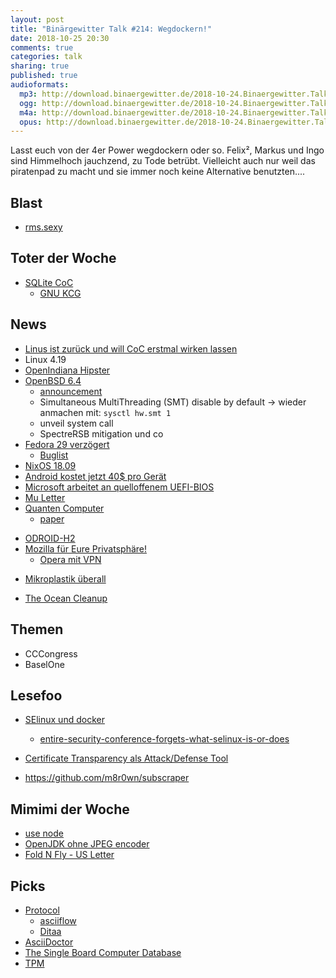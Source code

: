 ```yaml
---
layout: post
title: "Binärgewitter Talk #214: Wegdockern!"
date: 2018-10-25 20:30
comments: true
categories: talk
sharing: true
published: true
audioformats:
  mp3: http://download.binaergewitter.de/2018-10-24.Binaergewitter.Talk.214.mp3
  ogg: http://download.binaergewitter.de/2018-10-24.Binaergewitter.Talk.214.ogg
  m4a: http://download.binaergewitter.de/2018-10-24.Binaergewitter.Talk.214.m4a
  opus: http://download.binaergewitter.de/2018-10-24.Binaergewitter.Talk.214.opus
---
```

Lasst euch von der 4er Power wegdockern oder so. Felix², Markus und Ingo sind Himmelhoch jauchzend, zu Tode betrübt.
Vielleicht auch nur weil das piratenpad zu macht und sie immer noch keine Alternative benutzten....

## Blast
- [rms.sexy](http://rms.sexy )

## Toter der Woche
- [SQLite CoC]( https://sqlite.org/codeofethics.html )
  * [GNU KCG]( https://www.phoronix.com/scan.php?page=news_item&px=GNU-Kind-Communication )

## News
- [Linus ist zurück und will CoC erstmal wirken lassen](
https://www.heise.de/newsticker/meldung/Linus-Torvalds-wieder-am-Ruder-Linux-Verhaltenskodex-soll-erstmal-unveraendet-bleiben-4200652.html )
-  Linux 4.19
- [OpenIndiana Hipster]( https://wiki.openindiana.org/oi/2018.10+Release+notes )
- [OpenBSD 6.4]( https://www.openbsd.org/64.html )
  * [announcement]( https://marc.info/?l=openbsd-announce&m=153987110101242&w=2 )
  * Simultaneous MultiThreading (SMT) disable by default -> wieder anmachen mit: `sysctl hw.smt 1`
  * unveil system call
  * SpectreRSB mitigation und co
- [Fedora 29 verzögert]( https://fedoraproject.org/wiki/Releases/29/Schedule )
  * [Buglist](https://qa.fedoraproject.org/blockerbugs/milestone/29/final/buglist)
- [NixOS 18.09]( https://nixos.org/news.html )
- [Android kostet jetzt 40$ pro Gerät](
https://www.heise.de/newsticker/meldung/Android-Google-will-offenbar-40-US-Dollar-fuer-App-Platzierung-verlangen-4197631.html )
- [Microsoft arbeitet an quelloffenem UEFI-BIOS]( https://www.heise.de/newsticker/meldung/Microsoft-arbeitet-an-quelloffenem-UEFI-BIOS-4192437.html )
 - [Mu Letter]( https://en.wikipedia.org/wiki/Mu_\(letter\) )
- [Quanten Computer]( https://motherboard.vice.com/en_us/article/evw93z/researchers-finally-proved-quantum-computers-are-more-powerful-than-classical-computers )
  * [paper]( https://arxiv.org/pdf/1704.00690.pdf )
* [ODROID-H2]( https://www.heise.de/newsticker/meldung/x86-Bastelcomputer-mit-2-X-Gigabit-Ethernet-und-HDMI-2-0-4197181.html )
* [Mozilla für Eure Privatsphäre!]( https://blog.mozilla.org/futurereleases/2018/10/22/testing-new-ways-to-keep-you-safe-online/ )
  - [Opera mit VPN]( https://www.opera.com/computer/features/free-vpn )

- [Mikroplastik überall]( https://arstechnica.com/?p=1399357 )
 * [The Ocean Cleanup]( https://www.theoceancleanup.com/ )

## Themen
- CCCongress
- BaselOne

## Lesefoo
- [SElinux und docker]( http://www.projectatomic.io/blog/2015/06/using-volumes-with-docker-can-cause-problems-with-selinux/ )
  - [entire-security-conference-forgets-what-selinux-is-or-does ](
https://www.sudosatirical.com/articles/entire-security-conference-forgets-what-selinux-is-or-does/ )

- [Certificate Transparency als Attack/Defense Tool]( https://isc.sans.edu/diary/rss/24114 )
-  https://github.com/m8r0wn/subscraper

## Mimimi der Woche
- [use node]( https://bugs.freebsd.org/bugzilla/show_bug.cgi?id=204577 )
- [OpenJDK ohne JPEG encoder]( https://stackoverflow.com/questions/3432388/imageio-not-able-to-write-a-jpeg-file )
- [Fold N Fly - US Letter]( https://www.foldnfly.com/ )

## Picks
- [Protocol](http://www.luismg.com/protocol/ )
  * [asciiflow]( http://asciiflow.com/ )
  * [Ditaa]( http://ditaa.sourceforge.net/ )
- [AsciiDoctor]( https://asciidoctor.org/ )
- [The Single Board Computer Database]( https://www.board-db.org )
- [TPM]( https://google.github.io/tpm-js/#pg_properties )



